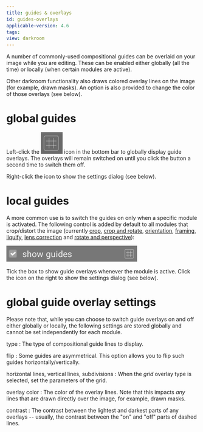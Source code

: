 ```yaml
---
title: guides & overlays
id: guides-overlays
applicable-version: 4.6
tags: 
view: darkroom
---
```


A number of commonly-used compositional guides can be overlaid on your image while you are editing. These can be enabled either globally (all the time) or locally (when certain modules are active).

Other darkroom functionality also draws colored overlay lines on the image (for example, drawn masks). An option is also provided to change the color of those overlays (see below).

# global guides

 Left-click the ![guides-overlays-icon](./guides-overlays/guides-overlays-icon.png#icon) icon in the bottom bar to globally display guide overlays. The overlays will remain switched on until you click the button a second time to switch them off. 

 Right-click the icon to show the settings dialog (see below).

# local guides

A more common use is to switch the guides on only when a specific module is activated. The following control is added by default to all modules that crop/distort the image (currently [crop](../../processing-modules/crop.md), [crop and rotate](../../processing-modules/crop-rotate.md), [orientation](../../processing-modules/orientation.md), [framing](../../processing-modules/framing.md), [liquify](../../processing-modules/liquify.md), [lens correction](../../processing-modules/lens-correction.md) and [rotate and perspective](../../processing-modules/rotate-perspective.md)):

![local-controls](./guides-overlays/local-controls.png#w25)

Tick the box to show guide overlays whenever the module is active. Click the icon on the right to show the settings dialog (see below).

# global guide overlay settings

Please note that, while you can choose to switch guide overlays on and off either globally or locally, the following settings are stored globally and cannot be set independently for each module.

type
: The type of compositional guide lines to display.

flip
: Some guides are asymmetrical. This option allows you to flip such guides horizontally/vertically.

horizontal lines, vertical lines, subdivisions
: When the _grid_ overlay type is selected, set the parameters of the grid.

overlay color
: The color of the overlay lines. Note that this impacts _any_ lines that are drawn directly over the image, for example, drawn masks.

contrast
: The contrast between the lightest and darkest parts of any overlays -- usually, the contrast between the "on" and "off" parts of dashed lines.
